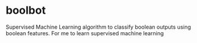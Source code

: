 # boolbot
Supervised Machine Learning algorithm to classify boolean outputs using boolean features. For me to learn supervised machine learning
